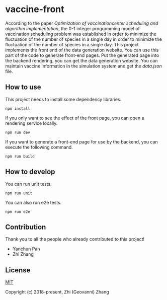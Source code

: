 # vaccine-front

According to the paper *Optimization of vaccinationcenter scheduling and algorithm implementation*, the 0-1 integer programming model of vaccination scheduling problem was established in order to minimize the fluctuation of the number of species in a single day in order to minimize the fluctuation of the number of species in a single day. This project implements the front end of the data generation website. You can use this part of the code to generate front-end pages. Put the generated page into the backend rendering, you can get the data generation website. You can maintain vaccine information in the simulation system and get the *data.json* file.

## How to use

This project needs to install some dependency libraries.

```
npm install
```

If you only want to see the effect of the front page, you can open a rendering service locally.

```
npm run dev
```

If you want to generate a front-end page for use by the backend, you can execute the following command.

```
npm run build
```

## How to develop

You can run unit tests.

```
npm run unit
```

You can also run e2e tests.

```
npm run e2e
```

## Contribution

Thank you to all the people who already contributed to this project!

- Yanchun Pan
- Zhi Zhang

## License

[MIT](http://opensource.org/licenses/MIT)

Copyright (c) 2018-present, Zhi (Geovanni) Zhang